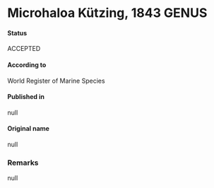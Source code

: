 # Microhaloa Kützing, 1843 GENUS

#### Status
ACCEPTED

#### According to
World Register of Marine Species

#### Published in
null

#### Original name
null

### Remarks
null